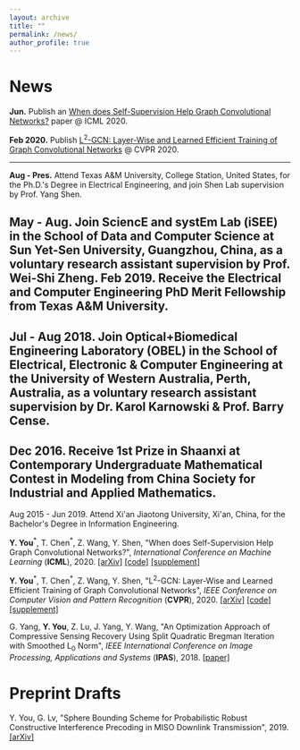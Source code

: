 ```yaml
---
layout: archive
title: ""
permalink: /news/
author_profile: true
---
```


News
=====
**Jun.** Publish an [When does Self-Supervision Help Graph Convolutional Networks?]() paper @ ICML 2020.

**Feb 2020.** Publish [L<sup>2</sup>-GCN: Layer-Wise and Learned Efficient Training of Graph Convolutional Networks](https://arxiv.org/abs/2003.13606) @ CVPR 2020.

-----

**Aug - Pres.** Attend Texas A&M University, College Station, United States, for the Ph.D.'s Degree in Electrical Engineering, and join Shen Lab supervision by Prof. Yang Shen.

May - Aug. Join SciencE and systEm Lab (iSEE) in the School of Data and Computer Science at Sun Yet-Sen University, Guangzhou, China, as a voluntary research assistant supervision by Prof. Wei-Shi Zheng.
Feb 2019. Receive the Electrical and Computer Engineering PhD Merit Fellowship from Texas A&M University.
------
Jul - Aug 2018. Join Optical+Biomedical Engineering Laboratory (OBEL) in the School of Electrical, Electronic & Computer Engineering at the University of Western Australia, Perth, Australia, as a voluntary research assistant supervision by Dr. Karol Karnowski & Prof. Barry Cense.
------
Dec 2016. Receive 1st Prize in Shaanxi at Contemporary Undergraduate Mathematical Contest in Modeling from China Society for Industrial and Applied Mathematics.
------
Aug 2015 - Jun 2019. Attend Xi'an Jiaotong University, Xi'an, China, for the Bachelor's Degree in Information Engineering.



**Y. You**<sup>\*</sup>, T. Chen<sup>\*</sup>, Z. Wang, Y. Shen, "When does Self-Supervision Help Graph Convolutional Networks?", *International Conference on Machine Learning* (**ICML**), 2020.
[[arXiv]]() [[code]]() [[supplement]]()

**Y. You**<sup>\*</sup>, T. Chen<sup>\*</sup>, Z. Wang, Y. Shen, "L<sup>2</sup>-GCN: Layer-Wise and Learned Efficient Training of Graph Convolutional Networks", *IEEE Conference on Computer Vision and Pattern Recognition* (**CVPR**), 2020.
[[arXiv]](https://arxiv.org/abs/2003.13606) [[code]](https://github.com/TAMU-VITA/L2-GCN) [[supplement]](https://github.com/yyou1996/yyou1996.github.io/blob/master/papers/cvpr2020_l2gcn/supplement.pdf)

G. Yang, **Y. You**, Z. Lu, J. Yang, Y. Wang, "An Optimization Approach of Compressive Sensing Recovery Using Split Quadratic Bregman Iteration with Smoothed L<sub>0</sub> Norm", *IEEE International Conference on Image Processing, Applications and Systems* (**IPAS**), 2018. [[paper]](https://ieeexplore.ieee.org/abstract/document/8708870)

Preprint Drafts
=====
Y. You, G. Lv, "Sphere Bounding Scheme for Probabilistic Robust Constructive Interference Precoding in MISO Downlink Transmission", 2019. [[arXiv]](https://arxiv.org/abs/1903.04740)


